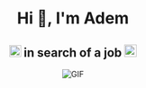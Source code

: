 <h1 align="center">Hi 👋, I'm Adem</h1>
<h2 align="center">
  <img src="https://komarev.com/ghpvc/?username=ademcdev&color=dc143c&style=for-the-badge" alt="Profile Views" style="height:21px;">
  in search of a job
  <a href="https://github.com/ademcdev">
    <img src="https://img.shields.io/badge/Portfolio-543DE0?style=for-the-badge&logo=About.me&logoColor=white" alt="Portfolio" style="height:22px;">
  </a>
</h2>
<div align="center">
 <img alt="GIF" src="https://i.giphy.com/media/v1.Y2lkPTc5MGI3NjExajZvaHB6MmdyZzNsaTBpcW0xY2wxdjc2a3R5cGFlenJ3MTYyeGRnaSZlcD12MV9pbnRlcm5hbF9naWZfYnlfaWQmY3Q9Zw/l4FGIKSzGa7ztTzRC/giphy.gif" />
</div>




<!--
**ademcdev/ademcdev** is a ✨ _special_ ✨ repository because its `README.md` (this file) appears on your GitHub profile.

Here are some ideas to get you started:

- 🔭 I’m currently working on ...
- 🌱 I’m currently learning ...
- 👯 I’m looking to collaborate on ...
- 🤔 I’m looking for help with ...
- 💬 Ask me about ...
- 📫 How to reach me: ...
- 😄 Pronouns: ...
- ⚡ Fun fact: ...
-->
